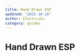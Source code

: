 ```yaml
---
title: Hand Drawn ESP
updated: "2025-10-26"
author: Electricks
category: guides
---
```


# Hand Drawn ESP

